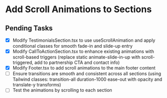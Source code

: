 # Add Scroll Animations to Sections

## Pending Tasks
- [x] Modify TestimonialsSection.tsx to use useScrollAnimation and apply conditional classes for smooth fade-in and slide-up entry
- [x] Modify CallToActionSection.tsx to enhance existing animations with scroll-based triggers (replace static animate-slide-in-up with scroll-triggered, add to partnership CTA and contact info)
- [x] Modify Footer.tsx to add scroll animations to the main footer content
- [ ] Ensure transitions are smooth and consistent across all sections (using Tailwind classes: transition-all duration-1000 ease-out with opacity and translate-y transforms)
- [ ] Test the animations by scrolling to each section
